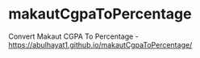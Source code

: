 # makautCgpaToPercentage
Convert Makaut CGPA To Percentage - https://abulhayat1.github.io/makautCgpaToPercentage/
